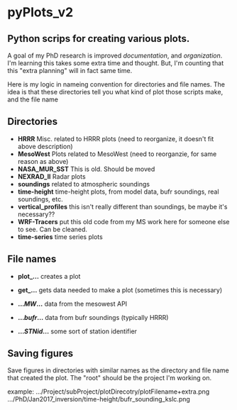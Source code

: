 # pyPlots_v2
## Python scrips for creating various plots. 

A goal of my PhD research is improved *documentation*, and *organization*. I'm 
learning this takes some extra time and thought. But, I'm counting that this
"extra planning" will in fact same time.

Here is my logic in nameing convention for directories and file names. The idea
is that these directories tell you what kind of plot those scripts make, and
the file name 

## Directories
- **HRRR** Misc. related to HRRR plots (need to reorganize, it doesn't fit above description)
- **MesoWest** Plots related to MesoWest (need to reorganzie, for same reason as above)
- **NASA_MUR_SST** This is old. Should be moved
- **NEXRAD_II** Radar plots
- **soundings** related to atmospheric soundings
- **time-height** time-height plots, from model data, bufr soundings, real soundings, etc.
- **vertical_profiles** this isn't really different than soundings, be maybe it's necessary??
- **WRF-Tracers** put this old code from my MS work here for someone else to see. Can be cleaned.
- **time-series** time series plots

## File names
- **plot_...** creates a plot
- **get_...** gets data needed to make a plot (sometimes this is necessary)

- **..._MW_...** data from the mesowest API
- **..._bufr_...** data from bufr soundings (typically HRRR)
- **..._STNid_...** some sort of station identifier

## Saving figures
Save figures in directories with similar names as the directory and file name
that created the plot. The "root" should be the project I'm working on.

example: 
.../Project/subProject/plotDirecotry/plotFilename+extra.png
.../PhD/Jan2017_inversion/time-height/bufr_sounding_kslc.png
